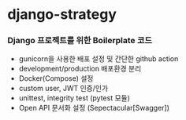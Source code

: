 # django-strategy
### Django 프로젝트를 위한 Boilerplate 코드
- gunicorn을 사용한 배포 설정 및 간단한 github action
- development/production 배포환경 분리
- Docker(Compose) 설정
- custom user, JWT 인증/인가
- unittest, integrity test (pytest 모듈)
- Open API 문서화 설정 (Sepectacular[Swagger])
